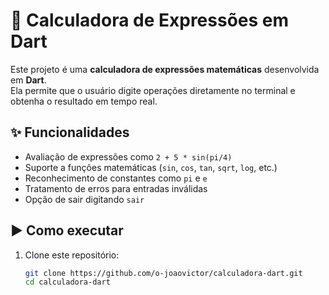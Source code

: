 # 🧮 Calculadora de Expressões em Dart  

Este projeto é uma **calculadora de expressões matemáticas** desenvolvida em **Dart**.  
Ela permite que o usuário digite operações diretamente no terminal e obtenha o resultado em tempo real.  

## ✨ Funcionalidades  
- Avaliação de expressões como `2 + 5 * sin(pi/4)`  
- Suporte a funções matemáticas (`sin`, `cos`, `tan`, `sqrt`, `log`, etc.)  
- Reconhecimento de constantes como `pi` e `e`  
- Tratamento de erros para entradas inválidas  
- Opção de sair digitando `sair`  

## ▶️ Como executar  

1. Clone este repositório:  
   ```bash
   git clone https://github.com/o-joaovictor/calculadora-dart.git
   cd calculadora-dart

